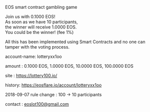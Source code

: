 EOS smart contract gambling game

Join us with 0.1000 EOS!   
As soon as we have 10 participants,  
the winner will receive 1.0000 EOS.  
You could be the winner! (fee 1%)  

All this has been implemented using Smart Contracts and no one can tamper with the voting process.

account-name: lotteryxx1oo

amount : 0.1000 EOS, 1.0000 EOS, 10.0000 EOS, 100.0000 EOS

site : https://lottery100.io/

history: https://eosflare.io/account/lotteryxx1oo

2018-09-07 rule change : 100 -> 10 participants

contact : eoslot100@gmail.com
